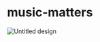 # music-matters


![Untitled design](https://github.com/Odhiambo-Michael-Allan/music-matters/assets/111270923/dd38a896-f593-401d-9995-dd0637c0dfd9)
